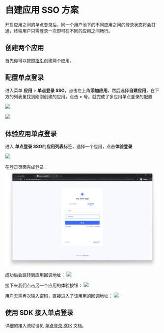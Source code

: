 # 自建应用 SSO 方案

<LastUpdated/>

开启应用之间的单点登录后，同一个用户池下的不同应用之间的登录状态将会打通，终端用户只需登录一次即可在不同的应用之间畅行。

## 创建两个应用

首先你可以按照[指引](./create-app.md)创建两个应用。

## 配置单点登录

进入菜单 **应用** > **单点登录 SSO**，点击左上角**添加应用**，然后选择**自建应用**，在下方的列表里找到刚刚创建的应用，点击 **+** 号，就完成了多应用单点登录的配置

<!-- 分别进入这两个应用的配置页面，选择**登录控制**标签页，开启多域名单点登录开关。 -->

![](./images/01.png)

![](./images/02.png)

## 体验应用单点登录

进入 **单点登录 SSO**的**应用列表**标签，选择一个应用，点击**体验登录**

![](./images/03.png)

在登录页面完成登录：
![](./images/sso04.png)

成功后会跳转到应用回调地址：
![](./images/sso05.png)

接下来我们点击另一个应用的体验按钮：
![](./images/03.png)

用户无需再次输入密码，直接进入了该用用的回调地址：
![](./images/sso07.png)

## 使用 SDK 接入单点登录

详细的接入流程请见 [单点登录 SDK](/reference/sdk-for-sso-spa.md) 文档。
